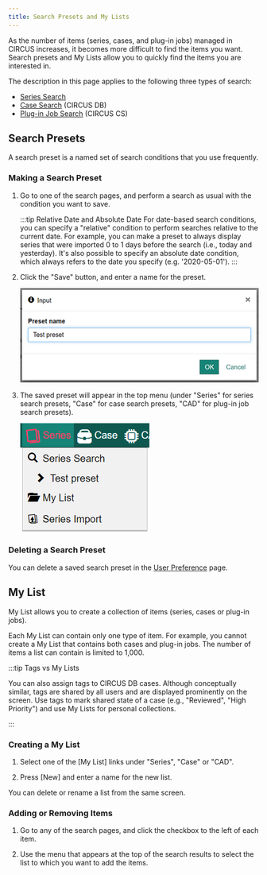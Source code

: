 ```yaml
---
title: Search Presets and My Lists
---
```


As the number of items (series, cases, and plug-in jobs) managed in CIRCUS increases, it becomes more difficult to find the items you want. Search presets and My Lists allow you to quickly find the items you are interested in.

The description in this page applies to the following three types of search:

- [Series Search](./series-search.md)
- [Case Search](./case-search.md) (CIRCUS DB)
- [Plug-in Job Search](./plugin-job-search.md) (CIRCUS CS)

## Search Presets

A search preset is a named set of search conditions that you use frequently.

### Making a Search Preset

1. Go to one of the search pages, and perform a search as usual with the condition you want to save.

   :::tip Relative Date and Absolute Date
   For date-based search conditions, you can specify a "relative" condition to perform searches relative to the current date. For example, you can make a preset to always display series that were imported 0 to 1 days before the search (i.e., today and yesterday). It's also possible to specify an absolute date condition, which always refers to the date you specify (e.g. '2020-05-01').
   :::

2. Click the "Save" button, and enter a name for the preset.

   ![Set preset name](search-preset-dialog.png)

3. The saved preset will appear in the top menu (under "Series" for series search presets, "Case" for case search presets, "CAD" for plug-in job search presets).

   ![Menu - Series preset](menu-series-search-preset.png)

### Deleting a Search Preset

You can delete a saved search preset in the [User Preference](user-preference.md) page.

## My List

My List allows you to create a collection of items (series, cases or plug-in jobs).

Each My List can contain only one type of item. For example, you cannot create a My List that contains both cases and plug-in jobs. The number of items a list can contain is limited to 1,000.

:::tip Tags vs My Lists

You can also assign tags to CIRCUS DB cases. Although conceptually similar, tags are shared by all users and are displayed prominently on the screen. Use tags to mark shared state of a case (e.g., "Reviewed", "High Priority") and use My Lists for personal collections.

:::

### Creating a My List

1. Select one of the [My List] links under "Series", "Case" or "CAD".

2. Press [New] and enter a name for the new list.

You can delete or rename a list from the same screen.

### Adding or Removing Items

1. Go to any of the search pages, and click the checkbox to the left of each item.

2. Use the menu that appears at the top of the search results to select the list to which you want to add the items.
